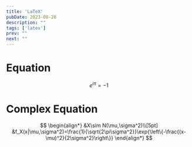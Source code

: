 ```yaml
---
title: 'LaTeX'
pubDate: 2023-08-26
description: ""
tags: ['latex']
prev: ""
next: ""
---
```

# Equation
$$
e^{i\pi}=-1
$$

# Complex Equation

$$
\begin{align*}
    &X\sim N(\mu,\sigma^2)\\[5pt]
    &f_X(x|\mu,\sigma^2)=\frac{1}{\sqrt{2\pi\sigma^2}}\exp{\left\{-\frac{(x-\mu)^2}{2\sigma^2}\right\}} 
\end{align*}
$$
